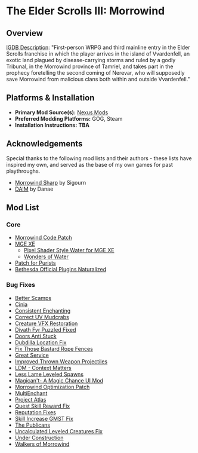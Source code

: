 # The Elder Scrolls III: Morrowind

## Overview

[IGDB Description](https://www.igdb.com/games/the-elder-scrolls-iii-morrowind): "First-person WRPG and third mainline entry in the Elder Scrolls franchise in which the player arrives in the island of Vvardenfell, an exotic land plagued by disease-carrying storms and ruled by a godly Tribunal, in the Morrowind province of Tamriel, and takes part in the prophecy foretelling the second coming of Nerevar, who will supposedly save Morrowind from malicious clans both within and outside Vvardenfell."

## Platforms & Installation

- **Primary Mod Source(s):**  [Nexus Mods](https://www.nexusmods.com/morrowind)
- **Preferred Modding Platforms:** GOG, Steam
- **Installation Instructions:** **TBA**

## Acknowledgements

Special thanks to the following mod lists and their authors - these lists have inspired my own, and served as the base of my own games for past playthroughs.

- [Morrowind Sharp](https://sigourn.gitbook.io/morrowind-sharp) by Sigourn
- [DAIM](https://danaes-morrowind-modlist.gitbook.io/daim) by Danae

## Mod List

### Core

- [Morrowind Code Patch](https://www.nexusmods.com/morrowind/mods/19510/)
- [MGE XE](https://www.nexusmods.com/morrowind/mods/41102) 
	- [Pixel Shader Style Water for MGE XE](https://www.nexusmods.com/morrowind/mods/50044)
	- [Wonders of Water](https://www.nexusmods.com/morrowind/mods/52815)
- [Patch for Purists](https://www.nexusmods.com/morrowind/mods/45096)
- [Bethesda Official Plugins Naturalized](https://www.nexusmods.com/morrowind/mods/51107)

### Bug Fixes

- [Better Scamps](https://www.nexusmods.com/morrowind/mods/48008)
- [Cinia](https://www.nexusmods.com/morrowind/mods/47153)
- [Consistent Enchanting](https://www.nexusmods.com/morrowind/mods/50029)
- [Correct UV Mudcrabs](https://www.nexusmods.com/morrowind/mods/42130)
- [Creature VFX Restoration](https://www.nexusmods.com/morrowind/mods/46194)
- [Divath Fyr Puzzled Fixed](https://www.nexusmods.com/morrowind/mods/45155)
- [Doors Anti Stuck](https://www.nexusmods.com/morrowind/mods/50931)
- [Dubdilla Location Fix](https://www.nexusmods.com/morrowind/mods/46720)
- [Fix Those Bastard Rope Fences](https://www.nexusmods.com/morrowind/mods/45741)
- [Great Service](https://www.nexusmods.com/morrowind/mods/47767?)
- [Improved Thrown Weapon Projectiles](https://www.nexusmods.com/morrowind/mods/44763)
- [LDM - Context Matters](https://www.nexusmods.com/morrowind/mods/48273)
- [Less Lame Leveled Spawns](https://www.nexusmods.com/morrowind/mods/51059)
- [Magican't- A Magic Chance UI Mod](https://www.nexusmods.com/morrowind/mods/50990)
- [Morrowind Optimization Patch](https://www.nexusmods.com/morrowind/mods/45384)
- [MultiEnchant](https://www.nexusmods.com/morrowind/mods/51022)
- [Project Atlas](https://www.nexusmods.com/morrowind/mods/45399?)
- [Quest Skill Reward Fix](https://www.nexusmods.com/morrowind/mods/48269)
- [Reputation Fixes](https://www.nexusmods.com/morrowind/mods/51096)
- [Skill Increase GMST Fix](https://www.nexusmods.com/morrowind/mods/48029)
- [The Publicans](https://www.nexusmods.com/morrowind/mods/45410)
- [Uncalculated Leveled Creatures Fix](https://www.nexusmods.com/morrowind/mods/51717?)
- [Under Construction](https://www.nexusmods.com/morrowind/mods/50285)
- [Walkers of Morrowind](https://www.nexusmods.com/morrowind/mods/49889)